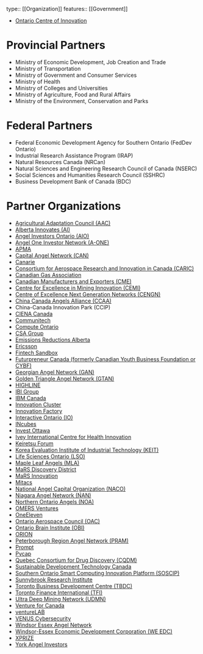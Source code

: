type:: [[Organization]]
features:: [[Government]]

- [Ontario Centre of Innovation](https://www.oc-innovation.ca/)
# Provincial Partners
- Ministry of Economic Development, Job Creation and Trade
- Ministry of Transportation
- Ministry of Government and Consumer Services
- Ministry of Health
- Ministry of Colleges and Universities
- Ministry of Agriculture, Food and Rural Affairs
- Ministry of the Environment, Conservation and Parks
# Federal Partners
- Federal Economic Development Agency for Southern Ontario (FedDev Ontario)
- Industrial Research Assistance Program (IRAP)
- Natural Resources Canada (NRCan)
- Natural Sciences and Engineering Research Council of Canada (NSERC)
- Social Sciences and Humanities Research Council (SSHRC)
- Business Development Bank of Canada (BDC)
# Partner Organizations
- [Agricultural Adaptation Council (AAC)](http://www.adaptcouncil.org/)
- [Alberta Innovates (AI)](http://albertainnovates.ca/)
- [Angel Investors Ontario (AIO)](http://www.angelinvestorsontario.ca/)
- [Angel One Investor Network (A-ONE)](http://angelonenetwork.ca/)
- [APMA](https://apma.ca/)
- [Capital Angel Network (CAN)](http://www.capitalangels.ca/)
- [Canarie](https://www.canarie.ca/)
- [Consortium for Aerospace Research and Innovation in Canada (CARIC)](http://www.caric.ca/)
- [Canadian Gas Association](http://www.cga.ca/)
- [Canadian Manufacturers and Exporters (CME)](http://www.cme-mec.ca/)
- [Centre for Excellence in Mining Innovation (CEMI)](http://www.miningexcellence.ca/)
- [Centre of Excellence Next Generation Networks (CENGN)](http://www.cengn.ca/)
- [China Canada Angels Alliance (CCAA)](http://www.cc-angels.com/wp/)
- China-Canada Innovation Park (CCIP)
- [CIENA Canada](https://www.ciena.com/)
- [Communitech](http://www.communitech.ca/)
- [Compute Ontario](https://www.oce-ontario.org/about-us/our-partners/computeontario.ca)
- [CSA Group](https://www.csagroup.org/)
- [Emissions Reductions Alberta](http://www.eralberta.ca/)
- [Ericsson](https://www.ericsson.com/en)
- [Fintech Sandbox](http://www.futurpreneur.ca/)
- [Futurpreneur Canada (formerly Canadian Youth Business Foundation or CYBF)](http://www.futurpreneur.ca/)
- [Georgian Angel Network (GAN)](http://georgianangelnet.ca/)
- [Golden Triangle Angel Network (GTAN)](http://goldentriangleangelnet.ca/)
- [HIGHLINE](http://www.highline.vc/)
- [IBI Group](http://www.ibigroup.com/)
- [IBM Canada](http://www.ibm.com/ca/en/)
- [Innovation Cluster](http://www.innovationcluster.ca/)
- [Innovation Factory](https://innovationfactory.ca/)
- [Interactive Ontario (IO)](http://www.interactiveontario.com/)
- [INcubes](http://incubes.ca/)
- [Invest Ottawa](https://www.investottawa.ca/)
- [Ivey International Centre for Health Innovation](http://sites.ivey.ca/healthinnovation/)
- [Keiretsu Forum](http://www.keiretsutoronto.ca/)
- [Korea Evaluation Institute of Industrial Technology (KEIT)](http://www.keit.re.kr/eng/contents.do?gbn=01_01)
- [Life Sciences Ontario (LSO)](http://www.lifesciencesontario.ca/home/index.php)
- [Maple Leaf Angels (MLA)](https://www.mapleleafangels.com/)
- [MaRS Discovery District](http://marsdd.com/)
- [MaRS Innovation](http://marsinnovation.com/)
- [Mitacs](https://www.mitacs.ca/en)
- [National Angel Capital Organization (NACO)](https://www.nacocanada.com/cpages/home)
- [Niagara Angel Network (NAN)](http://niagaraangels.com/)
- [Northern Ontario Angels (NOA)](http://www.northernontarioangels.ca/en/)
- [OMERS Ventures](http://www.omers.com/)
- [OneEleven](http://www.oneeleven.com/)
- [Ontario Aerospace Council (OAC)](http://www.ontaero.org/)
- [Ontario Brain Institute (OBI)](http://www.braininstitute.ca/homepage)
- [ORION](https://www.orion.on.ca/)
- [Peterborough Region Angel Network (PRAM)](https://www.peterboroughangels.ca/)
- [Prompt](http://www.promptinc.org/)
- [Pycap](http://www.pycap.ca/)
- [Quebec Consortium for Drug Discovery (CQDM)](http://www.cqdm.org/en/index.php)
- [Sustainable Development Technology Canada](https://www.sdtc.ca/en)
- [Southern Ontario Smart Computing Innovation Platform (SOSCIP)](http://www.soscip.org/)
- [Sunnybrook Research Institute](http://sunnybrook.ca/research/)
- [Toronto Business Development Centre (TBDC)](https://tbdc.com/)
- [Toronto Finance International (TFI)](https://tfi.ca/)
- [Ultra Deep Mining Network (UDMN)](https://www.miningdeep.ca/)
- [Venture for Canada](http://www.ventureforcanada.ca/)
- [ventureLAB](https://venturelab.ca/)
- [VENUS Cybersecurity](http://www.venuscyber.com/)
- [Windsor Essex Angel Network](http://weangelnetwork.com/)
- [Windsor-Essex Economic Development Corporation (WE EDC)](http://choosewindsoressex.com/)
- [XPRIZE](http://www.xprize.org/)
- [York Angel Investors](http://www.yorkangels.com/)